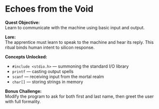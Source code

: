 # Echoes from the Void

**Quest Objective:**  
Learn to communicate with the machine using basic input and output.

**Lore:**  
The apprentice must learn to speak to the machine and hear its reply. This ritual binds human intent to silicon response.

**Concepts Unlocked:**
- `#include <stdio.h>` — summoning the standard I/O library
- `printf` — casting output spells
- `scanf` — receiving input from the mortal realm
- `char[]` — storing strings in memory

**Bonus Challenge:**  
Modify the program to ask for both first and last name, then greet the user with full formality.